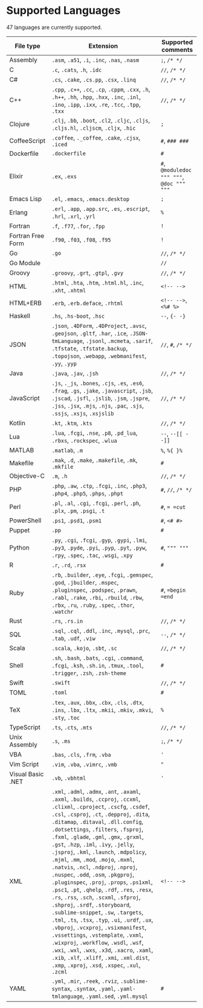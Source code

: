 # Supported Languages

47 languages are currently supported.

| File type         | Extension                                                                                                                                                                                                                                                                                                                                                                                                                                                                                                                                                                                                                                                                                                                                                                                                                                                                                                                                                                                                                                                                           | Supported comments                        |
| ----------------- | ----------------------------------------------------------------------------------------------------------------------------------------------------------------------------------------------------------------------------------------------------------------------------------------------------------------------------------------------------------------------------------------------------------------------------------------------------------------------------------------------------------------------------------------------------------------------------------------------------------------------------------------------------------------------------------------------------------------------------------------------------------------------------------------------------------------------------------------------------------------------------------------------------------------------------------------------------------------------------------------------------------------------------------------------------------------------------------- | ----------------------------------------- |
| Assembly          | `.asm`, `.a51`, `.i`, `.inc`, `.nas`, `.nasm`                                                                                                                                                                                                                                                                                                                                                                                                                                                                                                                                                                                                                                                                                                                                                                                                                                                                                                                                                                                                                                       | `;`, `/* */`                              |
| C                 | `.c`, `.cats`, `.h`, `.idc`                                                                                                                                                                                                                                                                                                                                                                                                                                                                                                                                                                                                                                                                                                                                                                                                                                                                                                                                                                                                                                                         | `//`, `/* */`                             |
| C#                | `.cs`, `.cake`, `.cs.pp`, `.csx`, `.linq`                                                                                                                                                                                                                                                                                                                                                                                                                                                                                                                                                                                                                                                                                                                                                                                                                                                                                                                                                                                                                                           | `//`, `/* */`                             |
| C++               | `.cpp`, `.c++`, `.cc`, `.cp`, `.cppm`, `.cxx`, `.h`, `.h++`, `.hh`, `.hpp`, `.hxx`, `.inc`, `.inl`, `.ino`, `.ipp`, `.ixx`, `.re`, `.tcc`, `.tpp`, `.txx`                                                                                                                                                                                                                                                                                                                                                                                                                                                                                                                                                                                                                                                                                                                                                                                                                                                                                                                           | `//`, `/* */`                             |
| Clojure           | `.clj`, `.bb`, `.boot`, `.cl2`, `.cljc`, `.cljs`, `.cljs.hl`, `.cljscm`, `.cljx`, `.hic`                                                                                                                                                                                                                                                                                                                                                                                                                                                                                                                                                                                                                                                                                                                                                                                                                                                                                                                                                                                            | `;`                                       |
| CoffeeScript      | `.coffee`, `._coffee`, `.cake`, `.cjsx`, `.iced`                                                                                                                                                                                                                                                                                                                                                                                                                                                                                                                                                                                                                                                                                                                                                                                                                                                                                                                                                                                                                                    | `#`, `### ###`                            |
| Dockerfile        | `.dockerfile`                                                                                                                                                                                                                                                                                                                                                                                                                                                                                                                                                                                                                                                                                                                                                                                                                                                                                                                                                                                                                                                                       | `#`                                       |
| Elixir            | `.ex`, `.exs`                                                                                                                                                                                                                                                                                                                                                                                                                                                                                                                                                                                                                                                                                                                                                                                                                                                                                                                                                                                                                                                                       | `#`, `@moduledoc """ """`, `@doc """ """` |
| Emacs Lisp        | `.el`, `.emacs`, `.emacs.desktop`                                                                                                                                                                                                                                                                                                                                                                                                                                                                                                                                                                                                                                                                                                                                                                                                                                                                                                                                                                                                                                                   | `;`                                       |
| Erlang            | `.erl`, `.app`, `.app.src`, `.es`, `.escript`, `.hrl`, `.xrl`, `.yrl`                                                                                                                                                                                                                                                                                                                                                                                                                                                                                                                                                                                                                                                                                                                                                                                                                                                                                                                                                                                                               | `%`                                       |
| Fortran           | `.f`, `.f77`, `.for`, `.fpp`                                                                                                                                                                                                                                                                                                                                                                                                                                                                                                                                                                                                                                                                                                                                                                                                                                                                                                                                                                                                                                                        | `!`                                       |
| Fortran Free Form | `.f90`, `.f03`, `.f08`, `.f95`                                                                                                                                                                                                                                                                                                                                                                                                                                                                                                                                                                                                                                                                                                                                                                                                                                                                                                                                                                                                                                                      | `!`                                       |
| Go                | `.go`                                                                                                                                                                                                                                                                                                                                                                                                                                                                                                                                                                                                                                                                                                                                                                                                                                                                                                                                                                                                                                                                               | `//`, `/* */`                             |
| Go Module         |                                                                                                                                                                                                                                                                                                                                                                                                                                                                                                                                                                                                                                                                                                                                                                                                                                                                                                                                                                                                                                                                                     | `//`                                      |
| Groovy            | `.groovy`, `.grt`, `.gtpl`, `.gvy`                                                                                                                                                                                                                                                                                                                                                                                                                                                                                                                                                                                                                                                                                                                                                                                                                                                                                                                                                                                                                                                  | `//`, `/* */`                             |
| HTML              | `.html`, `.hta`, `.htm`, `.html.hl`, `.inc`, `.xht`, `.xhtml`                                                                                                                                                                                                                                                                                                                                                                                                                                                                                                                                                                                                                                                                                                                                                                                                                                                                                                                                                                                                                       | `<!-- -->`                                |
| HTML+ERB          | `.erb`, `.erb.deface`, `.rhtml`                                                                                                                                                                                                                                                                                                                                                                                                                                                                                                                                                                                                                                                                                                                                                                                                                                                                                                                                                                                                                                                     | `<!-- -->`, `<%# %>`                      |
| Haskell           | `.hs`, `.hs-boot`, `.hsc`                                                                                                                                                                                                                                                                                                                                                                                                                                                                                                                                                                                                                                                                                                                                                                                                                                                                                                                                                                                                                                                           | `--`, `{- -}`                             |
| JSON              | `.json`, `.4DForm`, `.4DProject`, `.avsc`, `.geojson`, `.gltf`, `.har`, `.ice`, `.JSON-tmLanguage`, `.jsonl`, `.mcmeta`, `.sarif`, `.tfstate`, `.tfstate.backup`, `.topojson`, `.webapp`, `.webmanifest`, `.yy`, `.yyp`                                                                                                                                                                                                                                                                                                                                                                                                                                                                                                                                                                                                                                                                                                                                                                                                                                                             | `//`, `#`, `/* */`                        |
| Java              | `.java`, `.jav`, `.jsh`                                                                                                                                                                                                                                                                                                                                                                                                                                                                                                                                                                                                                                                                                                                                                                                                                                                                                                                                                                                                                                                             | `//`, `/* */`                             |
| JavaScript        | `.js`, `._js`, `.bones`, `.cjs`, `.es`, `.es6`, `.frag`, `.gs`, `.jake`, `.javascript`, `.jsb`, `.jscad`, `.jsfl`, `.jslib`, `.jsm`, `.jspre`, `.jss`, `.jsx`, `.mjs`, `.njs`, `.pac`, `.sjs`, `.ssjs`, `.xsjs`, `.xsjslib`                                                                                                                                                                                                                                                                                                                                                                                                                                                                                                                                                                                                                                                                                                                                                                                                                                                         | `//`, `/* */`                             |
| Kotlin            | `.kt`, `.ktm`, `.kts`                                                                                                                                                                                                                                                                                                                                                                                                                                                                                                                                                                                                                                                                                                                                                                                                                                                                                                                                                                                                                                                               | `//`, `/* */`                             |
| Lua               | `.lua`, `.fcgi`, `.nse`, `.p8`, `.pd_lua`, `.rbxs`, `.rockspec`, `.wlua`                                                                                                                                                                                                                                                                                                                                                                                                                                                                                                                                                                                                                                                                                                                                                                                                                                                                                                                                                                                                            | `--`, `--[[ --]]`                         |
| MATLAB            | `.matlab`, `.m`                                                                                                                                                                                                                                                                                                                                                                                                                                                                                                                                                                                                                                                                                                                                                                                                                                                                                                                                                                                                                                                                     | `%`, `%{ }%`                              |
| Makefile          | `.mak`, `.d`, `.make`, `.makefile`, `.mk`, `.mkfile`                                                                                                                                                                                                                                                                                                                                                                                                                                                                                                                                                                                                                                                                                                                                                                                                                                                                                                                                                                                                                                | `#`                                       |
| Objective-C       | `.m`, `.h`                                                                                                                                                                                                                                                                                                                                                                                                                                                                                                                                                                                                                                                                                                                                                                                                                                                                                                                                                                                                                                                                          | `//`, `/* */`                             |
| PHP               | `.php`, `.aw`, `.ctp`, `.fcgi`, `.inc`, `.php3`, `.php4`, `.php5`, `.phps`, `.phpt`                                                                                                                                                                                                                                                                                                                                                                                                                                                                                                                                                                                                                                                                                                                                                                                                                                                                                                                                                                                                 | `#`, `//`, `/* */`                        |
| Perl              | `.pl`, `.al`, `.cgi`, `.fcgi`, `.perl`, `.ph`, `.plx`, `.pm`, `.psgi`, `.t`                                                                                                                                                                                                                                                                                                                                                                                                                                                                                                                                                                                                                                                                                                                                                                                                                                                                                                                                                                                                         | `#`, `= =cut`                             |
| PowerShell        | `.ps1`, `.psd1`, `.psm1`                                                                                                                                                                                                                                                                                                                                                                                                                                                                                                                                                                                                                                                                                                                                                                                                                                                                                                                                                                                                                                                            | `#`, `<# #>`                              |
| Puppet            | `.pp`                                                                                                                                                                                                                                                                                                                                                                                                                                                                                                                                                                                                                                                                                                                                                                                                                                                                                                                                                                                                                                                                               | `#`                                       |
| Python            | `.py`, `.cgi`, `.fcgi`, `.gyp`, `.gypi`, `.lmi`, `.py3`, `.pyde`, `.pyi`, `.pyp`, `.pyt`, `.pyw`, `.rpy`, `.spec`, `.tac`, `.wsgi`, `.xpy`                                                                                                                                                                                                                                                                                                                                                                                                                                                                                                                                                                                                                                                                                                                                                                                                                                                                                                                                          | `#`, `""" """`                            |
| R                 | `.r`, `.rd`, `.rsx`                                                                                                                                                                                                                                                                                                                                                                                                                                                                                                                                                                                                                                                                                                                                                                                                                                                                                                                                                                                                                                                                 | `#`                                       |
| Ruby              | `.rb`, `.builder`, `.eye`, `.fcgi`, `.gemspec`, `.god`, `.jbuilder`, `.mspec`, `.pluginspec`, `.podspec`, `.prawn`, `.rabl`, `.rake`, `.rbi`, `.rbuild`, `.rbw`, `.rbx`, `.ru`, `.ruby`, `.spec`, `.thor`, `.watchr`                                                                                                                                                                                                                                                                                                                                                                                                                                                                                                                                                                                                                                                                                                                                                                                                                                                                | `#`, `=begin =end`                        |
| Rust              | `.rs`, `.rs.in`                                                                                                                                                                                                                                                                                                                                                                                                                                                                                                                                                                                                                                                                                                                                                                                                                                                                                                                                                                                                                                                                     | `//`, `/* */`                             |
| SQL               | `.sql`, `.cql`, `.ddl`, `.inc`, `.mysql`, `.prc`, `.tab`, `.udf`, `.viw`                                                                                                                                                                                                                                                                                                                                                                                                                                                                                                                                                                                                                                                                                                                                                                                                                                                                                                                                                                                                            | `--`, `/* */`                             |
| Scala             | `.scala`, `.kojo`, `.sbt`, `.sc`                                                                                                                                                                                                                                                                                                                                                                                                                                                                                                                                                                                                                                                                                                                                                                                                                                                                                                                                                                                                                                                    | `//`, `/* */`                             |
| Shell             | `.sh`, `.bash`, `.bats`, `.cgi`, `.command`, `.fcgi`, `.ksh`, `.sh.in`, `.tmux`, `.tool`, `.trigger`, `.zsh`, `.zsh-theme`                                                                                                                                                                                                                                                                                                                                                                                                                                                                                                                                                                                                                                                                                                                                                                                                                                                                                                                                                          | `#`                                       |
| Swift             | `.swift`                                                                                                                                                                                                                                                                                                                                                                                                                                                                                                                                                                                                                                                                                                                                                                                                                                                                                                                                                                                                                                                                            | `//`, `/* */`                             |
| TOML              | `.toml`                                                                                                                                                                                                                                                                                                                                                                                                                                                                                                                                                                                                                                                                                                                                                                                                                                                                                                                                                                                                                                                                             | `#`                                       |
| TeX               | `.tex`, `.aux`, `.bbx`, `.cbx`, `.cls`, `.dtx`, `.ins`, `.lbx`, `.ltx`, `.mkii`, `.mkiv`, `.mkvi`, `.sty`, `.toc`                                                                                                                                                                                                                                                                                                                                                                                                                                                                                                                                                                                                                                                                                                                                                                                                                                                                                                                                                                   | `%`                                       |
| TypeScript        | `.ts`, `.cts`, `.mts`                                                                                                                                                                                                                                                                                                                                                                                                                                                                                                                                                                                                                                                                                                                                                                                                                                                                                                                                                                                                                                                               | `//`, `/* */`                             |
| Unix Assembly     | `.s`, `.ms`                                                                                                                                                                                                                                                                                                                                                                                                                                                                                                                                                                                                                                                                                                                                                                                                                                                                                                                                                                                                                                                                         | `;`, `/* */`                              |
| VBA               | `.bas`, `.cls`, `.frm`, `.vba`                                                                                                                                                                                                                                                                                                                                                                                                                                                                                                                                                                                                                                                                                                                                                                                                                                                                                                                                                                                                                                                      | `'`                                       |
| Vim Script        | `.vim`, `.vba`, `.vimrc`, `.vmb`                                                                                                                                                                                                                                                                                                                                                                                                                                                                                                                                                                                                                                                                                                                                                                                                                                                                                                                                                                                                                                                    | `"`                                       |
| Visual Basic .NET | `.vb`, `.vbhtml`                                                                                                                                                                                                                                                                                                                                                                                                                                                                                                                                                                                                                                                                                                                                                                                                                                                                                                                                                                                                                                                                    | `'`                                       |
| XML               | `.xml`, `.adml`, `.admx`, `.ant`, `.axaml`, `.axml`, `.builds`, `.ccproj`, `.ccxml`, `.clixml`, `.cproject`, `.cscfg`, `.csdef`, `.csl`, `.csproj`, `.ct`, `.depproj`, `.dita`, `.ditamap`, `.ditaval`, `.dll.config`, `.dotsettings`, `.filters`, `.fsproj`, `.fxml`, `.glade`, `.gml`, `.gmx`, `.grxml`, `.gst`, `.hzp`, `.iml`, `.ivy`, `.jelly`, `.jsproj`, `.kml`, `.launch`, `.mdpolicy`, `.mjml`, `.mm`, `.mod`, `.mojo`, `.mxml`, `.natvis`, `.ncl`, `.ndproj`, `.nproj`, `.nuspec`, `.odd`, `.osm`, `.pkgproj`, `.pluginspec`, `.proj`, `.props`, `.ps1xml`, `.psc1`, `.pt`, `.qhelp`, `.rdf`, `.res`, `.resx`, `.rs`, `.rss`, `.sch`, `.scxml`, `.sfproj`, `.shproj`, `.srdf`, `.storyboard`, `.sublime-snippet`, `.sw`, `.targets`, `.tml`, `.ts`, `.tsx`, `.typ`, `.ui`, `.urdf`, `.ux`, `.vbproj`, `.vcxproj`, `.vsixmanifest`, `.vssettings`, `.vstemplate`, `.vxml`, `.wixproj`, `.workflow`, `.wsdl`, `.wsf`, `.wxi`, `.wxl`, `.wxs`, `.x3d`, `.xacro`, `.xaml`, `.xib`, `.xlf`, `.xliff`, `.xmi`, `.xml.dist`, `.xmp`, `.xproj`, `.xsd`, `.xspec`, `.xul`, `.zcml` | `<!-- -->`                                |
| YAML              | `.yml`, `.mir`, `.reek`, `.rviz`, `.sublime-syntax`, `.syntax`, `.yaml`, `.yaml-tmlanguage`, `.yaml.sed`, `.yml.mysql`                                                                                                                                                                                                                                                                                                                                                                                                                                                                                                                                                                                                                                                                                                                                                                                                                                                                                                                                                              | `#`                                       |
